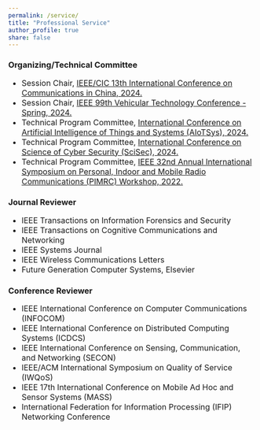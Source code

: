 ```yaml
---
permalink: /service/
title: "Professional Service"
author_profile: true
share: false
---
```


### Organizing/Technical Committee

<div style="font-size: 16px;" markdown="1">

+ Session Chair, [IEEE/CIC 13th International Conference on Communications in China, 2024.](https://iccc2024.ieee-iccc.org/)
+ Session Chair, [IEEE 99th Vehicular Technology Conference - Spring, 2024.](https://events.vtsociety.org/vtc2024-spring/)
+ Technical Program Committee, [International Conference on Artificial Intelligence of Things and Systems (AIoTSys), 2024.](https://crowdos.cn/AIoTSys/2024/)
+ Technical Program Committee, [International Conference on Science of Cyber Security (SciSec), 2024.](https://scisec.org/index.html)
+ Technical Program Committee, [IEEE 32nd Annual International Symposium on Personal, Indoor and Mobile Radio Communications (PIMRC) Workshop, 2022.](http://pimrc2022.ieee-pimrc.org/)

</div>
  
### Journal Reviewer

<div style="font-size: 16px;" markdown="1">
  
+ IEEE Transactions on Information Forensics and Security
+ IEEE Transactions on Cognitive Communications and Networking
+ IEEE Systems Journal
+ IEEE Wireless Communications Letters
+ Future Generation Computer Systems, Elsevier

</div>

### Conference Reviewer

<div style="font-size: 16px;" markdown="1">


+ IEEE International Conference on Computer Communications (INFOCOM)
+ IEEE International Conference on Distributed Computing Systems (ICDCS)
+ IEEE International Conference on Sensing, Communication, and Networking (SECON)
+ IEEE/ACM International Symposium on Quality of Service (IWQoS)
+ IEEE 17th International Conference on Mobile Ad Hoc and Sensor Systems (MASS)
+ International Federation for Information Processing (IFIP) Networking Conference

</div>
